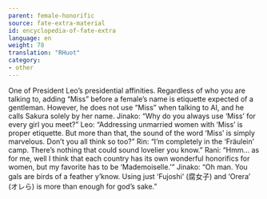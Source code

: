 ```yaml
---
parent: female-honorific
source: fate-extra-material
id: encyclopedia-of-fate-extra
language: en
weight: 78
translation: "RHuot"
category:
- other
---
```


One of President Leo’s presidential affinities.
Regardless of who you are talking to, adding “Miss” before a female’s name is etiquette expected of a gentleman.
However, he does not use “Miss” when talking to AI, and he calls Sakura solely by her name.
Jinako: “Why do you always use ‘Miss’ for every girl you meet?”
Leo: “Addressing unmarried women with ‘Miss’ is proper etiquette. But more than that, the sound of the word ‘Miss’ is simply marvelous. Don’t you all think so too?”
Rin: “I’m completely in the ‘Fräulein’ camp. There’s nothing that could sound lovelier you know.”
Rani: “Hmm… as for me, well I think that each country has its own wonderful honorifics for women, but my favorite has to be ‘Mademoiselle.’”
Jinako: “Oh man. You gals are birds of a feather y’know. Using just ‘Fujoshi’ (腐女子) and ‘Orera’ (オレら) is more than enough for god’s sake.”
